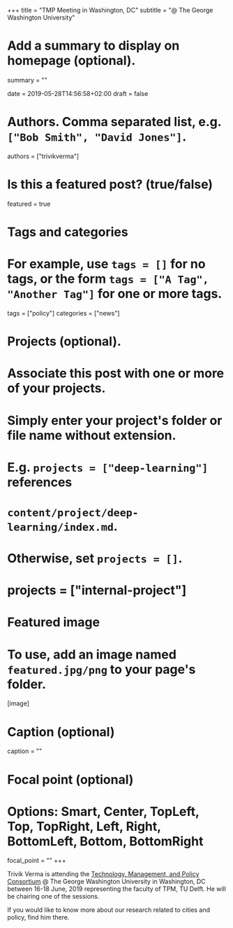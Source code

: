 +++
title = "TMP Meeting in Washington, DC"
subtitle = "@ The George Washington University"

# Add a summary to display on homepage (optional).
summary = ""

date = 2019-05-28T14:56:58+02:00
draft = false

# Authors. Comma separated list, e.g. `["Bob Smith", "David Jones"]`.
authors = ["trivikverma"]

# Is this a featured post? (true/false)
featured = true

# Tags and categories
# For example, use `tags = []` for no tags, or the form `tags = ["A Tag", "Another Tag"]` for one or more tags.
tags = ["policy"]
categories = ["news"]

# Projects (optional).
#   Associate this post with one or more of your projects.
#   Simply enter your project's folder or file name without extension.
#   E.g. `projects = ["deep-learning"]` references
#   `content/project/deep-learning/index.md`.
#   Otherwise, set `projects = []`.
# projects = ["internal-project"]

# Featured image
# To use, add an image named `featured.jpg/png` to your page's folder.
[image]
  # Caption (optional)
  caption = ""

  # Focal point (optional)
  # Options: Smart, Center, TopLeft, Top, TopRight, Left, Right, BottomLeft, Bottom, BottomRight
  focal_point = ""
+++

Trivik Verma is attending the [Technology, Management, and Policy Consortium](https://tmp2019.seas.gwu.edu/) @ The George Washington University in Washington, DC between 16-18 June, 2019 representing the faculty of TPM, TU Delft. He will be chairing one of the sessions.

If you would like to know more about our research related to cities and policy, find him there.
